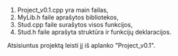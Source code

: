1. Project_v0.1.cpp yra main failas,
2. MyLib.h faile aprašytos bibliotekos,
3. Stud.cpp faile surašytos visos funkcijos,
4. Stud.h faile aprašyta struktūra ir funkcijų deklaracijos.

Atsisiuntus projektą leisti jį iš aplanko "Project_v0.1".

